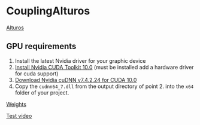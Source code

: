 # CouplingAlturos

[Alturos](https://github.com/AlturosDestinations/Alturos.Yolo)
## GPU requirements
1) Install the latest Nvidia driver for your graphic device
2) [Install Nvidia CUDA Toolkit 10.0](https://developer.nvidia.com/cuda-downloads) (must be installed add a hardware driver for cuda support)
3) [Download Nvidia cuDNN v7.4.2.24 for CUDA 10.0](https://developer.nvidia.com/rdp/cudnn-download)
4) Copy the `cudnn64_7.dll` from the output directory of point 2. into the `x64` folder of your project.

[Weights](https://yadi.sk/d/i3_VZrdwvyy4CQ)

[Test video](https://yadi.sk/i/ZwkR1kdQ4uALGQ)
